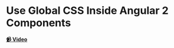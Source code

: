 # Use Global CSS Inside Angular 2 Components

**[📹 Video](https://egghead.io/lessons/angular-use-global-css-inside-angular-2-components)**
